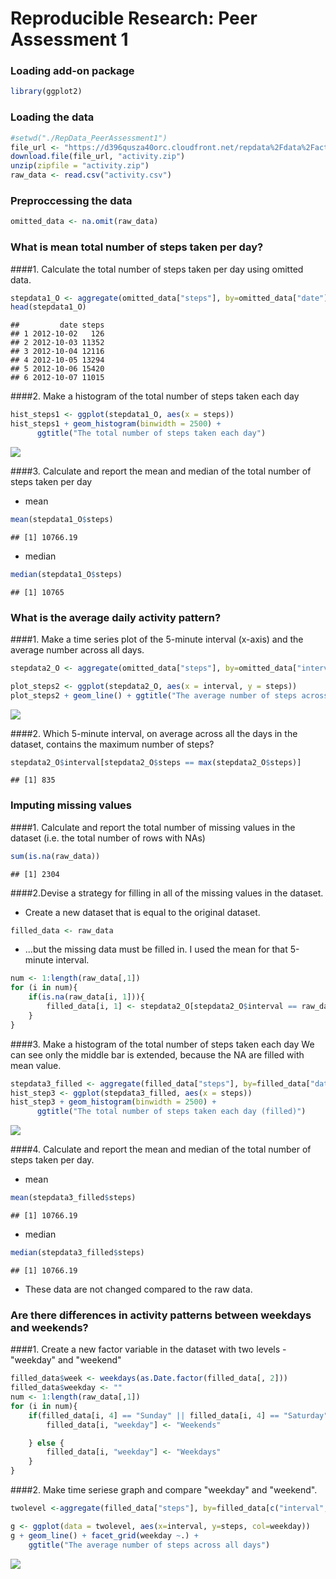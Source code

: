 # Reproducible Research: Peer Assessment 1
### Loading add-on package

```r
library(ggplot2)
```

### Loading the data

```r
#setwd("./RepData_PeerAssessment1")
file_url <- "https://d396qusza40orc.cloudfront.net/repdata%2Fdata%2Factivity.zip"
download.file(file_url, "activity.zip")
unzip(zipfile = "activity.zip")
raw_data <- read.csv("activity.csv")
```

### Preproccessing the data

```r
omitted_data <- na.omit(raw_data)
```

### What is mean total number of steps taken per day?
####1. Calculate the total number of steps taken per day using omitted data.

```r
stepdata1_O <- aggregate(omitted_data["steps"], by=omitted_data["date"], FUN=sum)
head(stepdata1_O)
```

```
##         date steps
## 1 2012-10-02   126
## 2 2012-10-03 11352
## 3 2012-10-04 12116
## 4 2012-10-05 13294
## 5 2012-10-06 15420
## 6 2012-10-07 11015
```

####2. Make a histogram of the total number of steps taken each day

```r
hist_steps1 <- ggplot(stepdata1_O, aes(x = steps)) 
hist_steps1 + geom_histogram(binwidth = 2500) +
      ggtitle("The total number of steps taken each day")
```

![](PA1_template_files/figure-html/unnamed-chunk-5-1.png)

####3. Calculate and report the mean and median of the total number of steps taken per day
- mean

```r
mean(stepdata1_O$steps)
```

```
## [1] 10766.19
```
- median

```r
median(stepdata1_O$steps)
```

```
## [1] 10765
```



### What is the average daily activity pattern?

####1. Make a time series plot of the 5-minute interval (x-axis) and the average number across all days.

```r
stepdata2_O <- aggregate(omitted_data["steps"], by=omitted_data["interval"], FUN=mean)

plot_steps2 <- ggplot(stepdata2_O, aes(x = interval, y = steps))
plot_steps2 + geom_line() + ggtitle("The average number of steps across all days")
```

![](PA1_template_files/figure-html/unnamed-chunk-8-1.png)

####2. Which 5-minute interval, on average across all the days in the dataset, contains the maximum number of steps?

```r
stepdata2_O$interval[stepdata2_O$steps == max(stepdata2_O$steps)]
```

```
## [1] 835
```

### Imputing missing values

####1. Calculate and report the total number of missing values in the dataset (i.e. the total number of rows with NAs)

```r
sum(is.na(raw_data))
```

```
## [1] 2304
```

####2.Devise a strategy for filling in all of the missing values in the dataset. 

- Create a new dataset that is equal to the original dataset.

```r
filled_data <- raw_data
```
- ...but the missing data must be filled in. I used the mean for that 5-minute interval.

```r
num <- 1:length(raw_data[,1])
for (i in num){
    if(is.na(raw_data[i, 1])){
        filled_data[i, 1] <- stepdata2_O[stepdata2_O$interval == raw_data[i,3], 2]
    }
}
```

####3. Make a histogram of the total number of steps taken each day
We can see only the middle bar is extended, because the NA are filled with mean value.

```r
stepdata3_filled <- aggregate(filled_data["steps"], by=filled_data["date"], FUN=sum)
hist_step3 <- ggplot(stepdata3_filled, aes(x = steps)) 
hist_step3 + geom_histogram(binwidth = 2500) +
      ggtitle("The total number of steps taken each day (filled)")
```

![](PA1_template_files/figure-html/unnamed-chunk-13-1.png)


####4. Calculate and report the mean and median of the total number of steps taken per day.
- mean

```r
mean(stepdata3_filled$steps)
```

```
## [1] 10766.19
```
- median

```r
median(stepdata3_filled$steps)
```

```
## [1] 10766.19
```
* These data are not changed compared to the raw data.


### Are there differences in activity patterns between weekdays and weekends?
####1. Create a new factor variable in the dataset with two levels - "weekday" and "weekend"

```r
filled_data$week <- weekdays(as.Date.factor(filled_data[, 2]))
filled_data$weekday <- ""
num <- 1:length(raw_data[,1])
for (i in num){
    if(filled_data[i, 4] == "Sunday" || filled_data[i, 4] == "Saturday"){
        filled_data[i, "weekday"] <- "Weekends"

    } else {
        filled_data[i, "weekday"] <- "Weekdays"
    }
}
```


####2. Make time seriese graph and compare "weekday" and "weekend".

```r
twolevel <-aggregate(filled_data["steps"], by=filled_data[c("interval", "weekday")], FUN=mean)

g <- ggplot(data = twolevel, aes(x=interval, y=steps, col=weekday))
g + geom_line() + facet_grid(weekday ~.) +
    ggtitle("The average number of steps across all days")
```

![](PA1_template_files/figure-html/unnamed-chunk-17-1.png)
